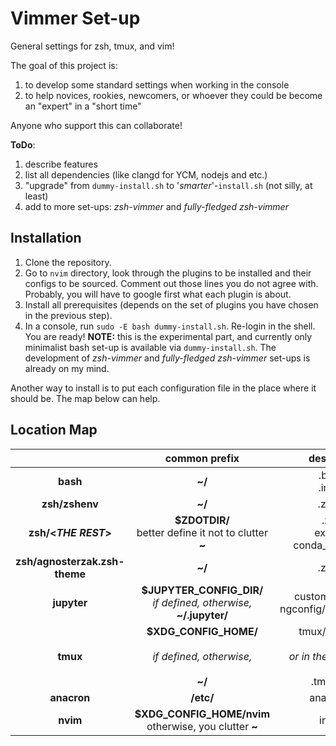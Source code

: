 # Vimmer Set-up 

General settings for zsh, tmux, and vim!

The goal of this project is:  
1. to develop some standard settings when working in the console  
2. to help novices, rookies, newcomers, or whoever they could be become an "expert"
in a "short time"

Anyone who support this can collaborate!

**ToDo**:
1. describe features
2. list all dependencies (like clangd for YCM, nodejs and etc.)
3. "upgrade" from `dummy-install.sh` to '_smarter_'-`install.sh` (not silly, at least)
4. add to more set-ups: _zsh-vimmer_ and _fully-fledged zsh-vimmer_

## Installation

1. Clone the repository.
2. Go to `nvim` directory, look through the plugins to be installed
and their configs to be sourced. Comment out those lines you do not
agree with. Probably, you will have to google first what each plugin
is about.
3. Install all prerequisites (depends on the set of plugins you have
chosen in the previous step). 
4. In a console, run `sudo -E bash dummy-install.sh`. Re-login in the shell.
You are ready!  **NOTE:** this is the experimental part, and currently
only minimalist bash set-up is available via `dummy-install.sh`.
The development of _zsh-vimmer_ and _fully-fledged zsh-vimmer_ set-ups
is already on my mind.

Another way to install is to put each configuration file in the place
where it should be. The map below can help.

## Location Map

|    | common prefix | destination |
|:--:|:-------------:|:-----------:|
| **bash**| **~/** | .bashrc <br> .inputrc |
| **zsh/zshenv** | **~/** | .zshenv |
| **zsh/<_THE REST_>** | **$ZDOTDIR/** <br> better define it not to clutter **~** | .zshrc <br> extra.zsh <br> conda_autoenv.sh |
| **zsh/agnosterzak.zsh-theme** | **~/** | .zshenv |
| **jupyter** | **$JUPYTER_CONFIG_DIR/** <br> _if defined, otherwise,_ <br> **~/.jupyter/** | custom/custom.js <br> ngconfig/notebook.json |
| **tmux** | **$XDG_CONFIG_HOME/** <br><br> _if defined, otherwise,_ <br><br> **~/** | tmux/tmux.conf <br><br> _or in the latter case,_ <br><br> .tmux.conf |
| **anacron** | **/etc/** | anacrontab |
| **nvim** | **$XDG_CONFIG_HOME/nvim** <br> otherwise, you clutter **~** | init.vim |
